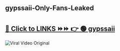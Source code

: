 
 ## gypssaii-Only-Fans-Leaked

# <h2><a href="https://clipsfans.com/gypssaii&ref=git">🔗 Click to LINKS ⏩⏩ 👉 🟢 gypssaii </a></h2>

<a href="https://clipsfans.com/gypssaii&ref=git" rel="nofollow" data-target="animated-image.originalLink"><img src="https://i.ibb.co.com/xMMVF88/686577567.gif" alt="Viral Video Original" style="max-width: 100%; display: inline-block;" data-target="animated-image.originalImage"></a>
